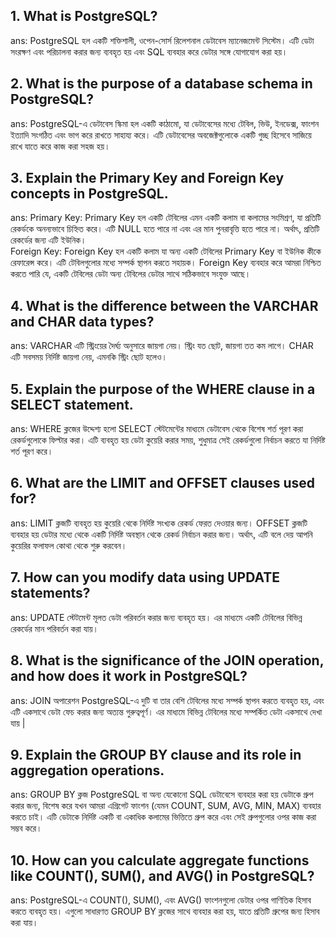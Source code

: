 <!-- ?Question 1 -->

## 1. What is PostgreSQL?

ans: PostgreSQL হল একটি শক্তিশালী, ওপেন-সোর্স রিলেশনাল ডেটাবেস ম্যানেজমেন্ট সিস্টেম। এটি ডেটা সংরক্ষণ এবং পরিচালনা করার জন্য ব্যবহৃত হয় এবং SQL ব্যবহার করে ডেটার সঙ্গে যোগাযোগ করা হয়।

<!-- ?Question 2 -->

## 2. What is the purpose of a database schema in PostgreSQL?

ans: PostgreSQL-এ ডেটাবেস স্কিমা হল একটি কাঠামো, যা ডেটাবেসের মধ্যে টেবিল, ভিউ, ইনডেক্স, ফাংশন ইত্যাদি সংগঠিত এবং ভাগ করে রাখতে সাহায্য করে। এটি ডেটাবেসের অবজেক্টগুলোকে একটি গুচ্ছ হিসেবে সাজিয়ে রাখে যাতে করে কাজ করা সহজ হয়।

<!-- ?Question 3 -->

## 3. Explain the Primary Key and Foreign Key concepts in PostgreSQL.

ans: 
  Primary Key: Primary Key হল একটি টেবিলের এমন একটি কলাম বা কলামের সংমিশ্রণ, যা প্রতিটি রেকর্ডকে অনন্যভাবে চিহ্নিত করে। এটি NULL হতে পারে না এবং এর মান পুনরাবৃত্তি হতে পারে না। অর্থাৎ, প্রতিটি রেকর্ডের জন্য এটি ইউনিক।  
  Foreign Key: Foreign Key হল একটি কলাম যা অন্য একটি টেবিলের Primary Key বা ইউনিক কীকে রেফারেন্স করে। এটি টেবিলগুলোর মধ্যে সম্পর্ক স্থাপন করতে সহায়ক। Foreign Key ব্যবহার করে আমরা নিশ্চিত করতে পারি যে, একটি টেবিলের ডেটা অন্য টেবিলের ডেটার সাথে সঠিকভাবে সংযুক্ত আছে।

<!-- ?Question 4 -->

## 4. What is the difference between the VARCHAR and CHAR data types?

ans: VARCHAR এটি স্ট্রিংয়ের দৈর্ঘ্য অনুসারে জায়গা নেয়। স্ট্রিং যত ছোট, জায়গা তত কম লাগে। CHAR এটি সবসময় নির্দিষ্ট জায়গা নেয়, এমনকি স্ট্রিং ছোট হলেও।

<!-- ?Question 5 -->

## 5. Explain the purpose of the WHERE clause in a SELECT statement.

ans: WHERE ক্লজের উদ্দেশ্য হলো SELECT স্টেটমেন্টের মাধ্যমে ডেটাবেস থেকে বিশেষ শর্ত পূরণ করা রেকর্ডগুলোকে ফিল্টার করা। এটি ব্যবহৃত হয় ডেটা কুয়েরি করার সময়, শুধুমাত্র সেই রেকর্ডগুলো নির্বাচন করতে যা নির্দিষ্ট শর্ত পূরণ করে।

<!-- ?Question 6 -->

## 6. What are the LIMIT and OFFSET clauses used for?

ans: 
  LIMIT ক্লজটি ব্যবহৃত হয় কুয়েরি থেকে নির্দিষ্ট সংখ্যক রেকর্ড ফেরত দেওয়ার জন্য।
  OFFSET ক্লজটি ব্যবহার হয় ডেটার মধ্যে থেকে একটি নির্দিষ্ট অবস্থান থেকে রেকর্ড নির্বাচন করার জন্য। অর্থাৎ, এটি বলে দেয় আপনি কুয়েরির ফলাফল কোথা থেকে শুরু করবেন।

<!-- ?Question 7 -->

## 7. How can you modify data using UPDATE statements?

ans: UPDATE স্টেটমেন্ট মূলত ডেটা পরিবর্তন করার জন্য ব্যবহৃত হয়। এর মাধ্যমে একটি টেবিলের বিভিন্ন রেকর্ডের মান পরিবর্তন করা যায়।

<!-- ?Question 8 -->

## 8. What is the significance of the JOIN operation, and how does it work in PostgreSQL?

ans: JOIN অপারেশন PostgreSQL-এ দুটি বা তার বেশি টেবিলের মধ্যে সম্পর্ক স্থাপন করতে ব্যবহৃত হয়, এবং এটি একসাথে ডেটা ফেচ করার জন্য অত্যন্ত গুরুত্বপূর্ণ। এর মাধ্যমে বিভিন্ন টেবিলের মধ্যে সম্পর্কিত ডেটা একসাথে দেখা যায় |

<!-- ?Question 9 -->

## 9. Explain the GROUP BY clause and its role in aggregation operations.

ans: GROUP BY ক্লজ PostgreSQL বা অন্য যেকোনো SQL ডেটাবেসে ব্যবহার করা হয় ডেটাকে গ্রুপ করার জন্য, বিশেষ করে যখন আমরা এগ্রিগেট ফাংশন (যেমন COUNT, SUM, AVG, MIN, MAX) ব্যবহার করতে চাই। এটি ডেটাকে নির্দিষ্ট একটি বা একাধিক কলামের ভিত্তিতে গ্রুপ করে এবং সেই গ্রুপগুলোর ওপর কাজ করা সম্ভব করে।

<!-- ?Question 10 -->

## 10. How can you calculate aggregate functions like COUNT(), SUM(), and AVG() in PostgreSQL?

ans: PostgreSQL-এ COUNT(), SUM(), এবং AVG() ফাংশনগুলো ডেটার ওপর গাণিতিক হিসাব করতে ব্যবহৃত হয়। এগুলো সাধারণত GROUP BY ক্লজের সাথে ব্যবহার করা হয়, যাতে প্রতিটি গ্রুপের জন্য হিসাব করা যায়।
